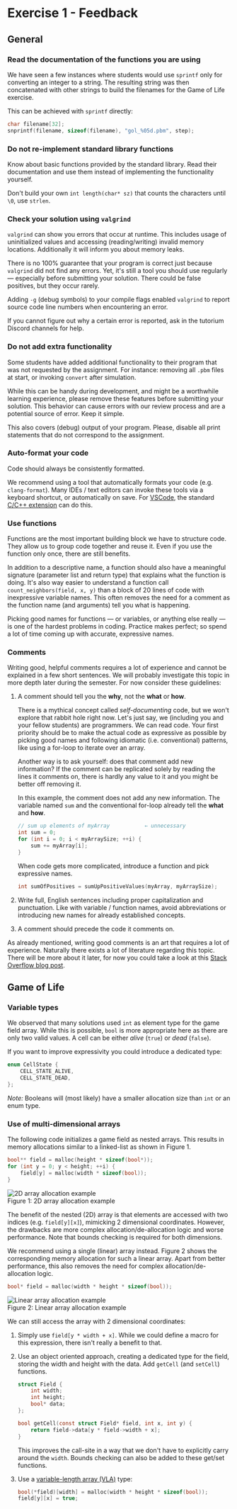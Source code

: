# Exercise 1 - Feedback

## General

### Read the documentation of the functions you are using

We have seen a few instances where students would use `sprintf` only for converting an integer to a string.
The resulting string was then concatenated with other strings to build the filenames for the Game of Life exercise.

This can be achieved with `sprintf` directly:

```c
char filename[32];
snprintf(filename, sizeof(filename), "gol_%05d.pbm", step);
```

### Do not re-implement standard library functions

Know about basic functions provided by the standard library.
Read their documentation and use them instead of implementing the functionality yourself.

Don't build your own `int length(char* sz)` that counts the characters until `\0`, use `strlen`.

### Check your solution using `valgrind`

`valgrind` can show you errors that occur at runtime.
This includes usage of uninitialized values and accessing (reading/writing) invalid memory locations.
Additionally it will inform you about memory leaks.

There is no 100% guarantee that your program is correct just because `valgrind` did not find any errors.
Yet, it's still a tool you should use regularly — especially before submitting your solution.
There could be false positives, but they occur rarely.

Adding `-g` (debug symbols) to your compile flags enabled `valgrind` to report source code line numbers when encountering an error.

If you cannot figure out why a certain error is reported, ask in the tutorium Discord channels for help.

### Do not add extra functionality

Some students have added additional functionality to their program that was not requested by the assignment.
For instance: removing all `.pbm` files at start, or invoking `convert` after simulation.

While this can be handy during development, and might be a worthwhile learning experience, please remove these features before submitting your solution.
This behavior can cause errors with our review process and are a potential source of error.
Keep it simple.

This also covers (debug) output of your program.
Please, disable all print statements that do not correspond to the assignment.

### Auto-format your code

Code should always be consistently formatted.

We recommend using a tool that automatically formats your code (e.g. `clang-format`).
Many IDEs / text editors can invoke these tools via a keyboard shortcut, or automatically on save.
For [VSCode](https://code.visualstudio.com/), the standard [C/C++ extension](https://marketplace.visualstudio.com/items?itemName=ms-vscode.cpptools) can do this.

### Use functions

Functions are the most important building block we have to structure code.
They allow us to group code together and reuse it.
Even if you use the function only once, there are still benefits.

In addition to a descriptive name, a function should also have a meaningful signature (parameter list and return type) that explains what the function is doing.
It's also way easier to understand a function call `count_neighbors(field, x, y)` than a block of 20 lines of code with inexpressive variable names.
This often removes the need for a comment as the function name (and arguments) tell you what is happening.

Picking good names for functions — or variables, or anything else really — is one of the hardest problems in coding.
Practice makes perfect; so spend a lot of time coming up with accurate, expressive names.

### Comments

Writing good, helpful comments requires a lot of experience and cannot be explained in a few short sentences.
We will probably investigate this topic in more depth later during the semester.
For now consider these guidelines:

1.  A comment should tell you the **why**, not the **what** or **how**.

    There is a mythical concept called _self-documenting_ code, but we won't explore that rabbit hole right now.
    Let's just say, we (including you and your fellow students) are programmers.
    We can read code.
    Your first priority should be to make the actual code as expressive as possible by picking good names and following idiomatic (i.e. conventional) patterns, like using a for-loop to iterate over an array.

    Another way is to ask yourself: does that comment add new information?
    If the comment can be replicated solely by reading the lines it comments on, there is hardly any value to it and you might be better off removing it.

    In this example, the comment does not add any new information.
    The variable named `sum` and the conventional for-loop already tell the **what** and **how**.

    ```c
    // sum up elements of myArray           ← unnecessary
    int sum = 0;
    for (int i = 0; i < myArraySize; ++i) {
        sum += myArray[i];
    }
    ```

    When code gets more complicated, introduce a function and pick expressive names.

    ```c
    int sumOfPositives = sumUpPositiveValues(myArray, myArraySize);
    ```

2.  Write full, English sentences including proper capitalization and punctuation.
    Like with variable / function names, avoid abbreviations or introducing new names for already established concepts.

3.  A comment should precede the code it comments on.

As already mentioned, writing good comments is an art that requires a lot of experience.
Naturally there exists a lot of literature regarding this topic.
There will be more about it later, for now you could take a look at this [Stack Overflow blog post](https://stackoverflow.blog/2021/12/23/best-practices-for-writing-code-comments/).

## Game of Life

### Variable types

We observed that many solutions used `int` as element type for the game field array.
While this is possible, `bool` is more appropriate here as there are only two valid values.
A cell can be either _alive_ (`true`) or _dead_ (`false`).

If you want to improve expressivity you could introduce a dedicated type:

```c
enum CellState {
    CELL_STATE_ALIVE,
    CELL_STATE_DEAD,
};
```

_Note:_ Booleans will (most likely) have a smaller allocation size than `int` or an enum type.

### Use of multi-dimensional arrays

The following code initializes a game field as nested arrays.
This results in memory allocations similar to a linked-list as shown in Figure 1.

```c
bool** field = malloc(height * sizeof(bool*));
for (int y = 0; y < height; ++i) {
    field[y] = malloc(width * sizeof(bool));
}
```

![2D array allocation example](images/memory_alloc_ptr.png)\
Figure 1: 2D array allocation example

The benefit of the nested (2D) array is that elements are accessed with two indices (e.g. `field[y][x]`), mimicking 2 dimensional coordinates.
However, the drawbacks are more complex allocation/de-allocation logic and worse performance.
Note that bounds checking is required for both dimensions.

We recommend using a single (linear) array instead.
Figure 2 shows the corresponding memory allocation for such a linear array.
Apart from better performance, this also removes the need for complex allocation/de-allocation logic.

```c
bool* field = malloc(width * height * sizeof(bool));
```

![Linear array allocation example](images/memory_alloc_block.png)\
Figure 2: Linear array allocation example

We can still access the array with 2 dimensional coordinates:

1.  Simply use `field[y * width + x]`.
    While we could define a macro for this expression, there isn't really a benefit to that.

2.  Use an object oriented approach, creating a dedicated type for the field, storing the width and height with the data.
    Add `getCell` (and `setCell`) functions.

    ```c
    struct Field {
        int width;
        int height;
        bool* data;
    };

    bool getCell(const struct Field* field, int x, int y) {
        return field->data[y * field->width + x];
    }
    ```

    This improves the call-site in a way that we don't have to explicitly carry around the `width`.
    Bounds checking can also be added to these get/set functions.

3.  Use a [variable-length array (VLA)](https://en.wikipedia.org/wiki/Variable-length_array) type:

    ```c
    bool(*field)[width] = malloc(width * height * sizeof(bool));
    field[y][x] = true;
    ```
